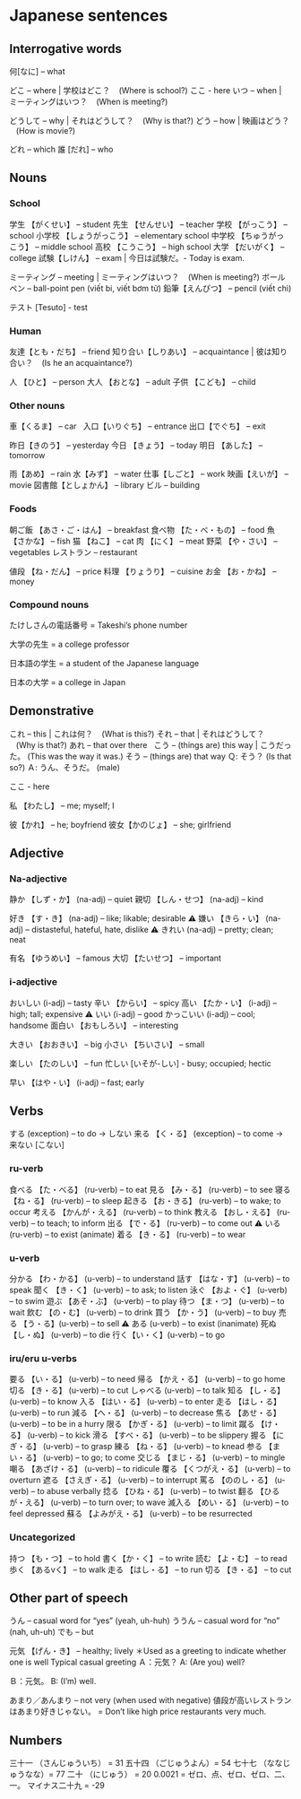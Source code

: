 # Japanese sentences

## Interrogative words

何[なに] – what

どこ – where | 学校はどこ？    (Where is school?)
ここ - here
いつ – when | ミーティングはいつ？    (When is meeting?)

どうして – why | それはどうして？    (Why is that?)
どう – how | 映画はどう？    (How is movie?)

どれ – which
誰 [だれ] – who

## Nouns

### School

学生 【がくせい】 – student
先生 【せんせい】 – teacher
学校 【がっこう】 – school
小学校 【しょうがっこう】 – elementary school
中学校 【ちゅうがっこう】 – middle school
高校 【こうこう】 – high school
大学 【だいがく】 – college
試験【しけん】 – exam | 今日は試験だ。- Today is exam.

ミーティング – meeting | ミーティングはいつ？    (When is meeting?)
ボールペン – ball-point pen (viết bi, viết bơm tử)
鉛筆【えんぴつ】 – pencil (viết chì)

テスト [Tesuto] - test

### Human

友達【とも・だち】 – friend
知り合い【しりあい】 – acquaintance | 彼は知り合い？    (Is he an acquaintance?)

人 【ひと】 – person
大人 【おとな】 – adult
子供 【こども】 – child

### Other nouns

車【くるま】 – car
 
入口【いりぐち】 – entrance
出口【でぐち】 – exit

昨日【きのう】 – yesterday
今日 【きょう】 – today
明日 【あした】 – tomorrow

雨【あめ】 – rain
水【みず】 – water
仕事【しごと】 – work
映画【えいが】 – movie
図書館【としょかん】 – library
ビル – building

### Foods

朝ご飯 【あさ・ご・はん】 – breakfast
食べ物 【た・べ・もの】 – food
魚 【さかな】 – fish
猫 【ねこ】 – cat
肉 【にく】 – meat
野菜 【や・さい】 – vegetables
レストラン – restaurant

値段 【ね・だん】 – price
料理 【りょうり】 – cuisine
お金 【お・かね】 – money

### Compound nouns

たけしさんの電話番号 = Takeshi’s phone number

大学の先生 = a college professor

日本語の学生 = a student of the Japanese language

日本の大学 = a college in Japan

## Demonstrative

これ – this | これは何？    (What is this?)
それ – that | それはどうして？    (Why is that?)
あれ – that over there
 
こう – (things are) this way | こうだった。 (This was the way it was.)
そう – (things are) that way
Ｑ: そう？ (Is that so?)
Ａ: うん、そうだ。 (male)

ここ - here

私 【わたし】 – me; myself; I

彼【かれ】 – he; boyfriend
彼女【かのじょ】 – she; girlfriend

## Adjective

### Na-adjective

静か 【しず・か】 (na-adj) – quiet 
親切 【しん・せつ】 (na-adj) – kind

好き 【す・き】 (na-adj) – like; likable; desirable
⚠  嫌い 【きら・い】 (na-adj) – distasteful, hateful, hate, dislike
⚠ きれい (na-adj) – pretty; clean; neat

有名 【ゆうめい】 – famous
大切 【たいせつ】 – important

### i-adjective

おいしい (i-adj) – tasty
辛い 【からい】 – spicy
高い 【たか・い】 (i-adj) – high; tall; expensive
⚠  いい (i-adj) – good
かっこいい (i-adj) – cool; handsome
面白い 【おもしろい】 – interesting

大きい 【おおきい】 – big
小さい 【ちいさい】 – small

楽しい 【たのしい】 – fun
忙しい [いそが-しい] - busy; occupied; hectic

早い 【はや・い】 (i-adj) – fast; early

## Verbs

する (exception) – to do → しない
来る 【く・る】 (exception) – to come -> 来ない [こない]

### ru-verb

食べる 【た・べる】 (ru-verb) – to eat
見る 【み・る】 (ru-verb) – to see
寝る 【ね・る】 (ru-verb) – to sleep
起きる 【お・きる】 (ru-verb) – to wake; to occur
考える 【かんが・える】 (ru-verb) – to think
教える 【おし・える】 (ru-verb) – to teach; to inform
出る 【で・る】 (ru-verb) – to come out
⚠  いる (ru-verb) – to exist (animate)
着る 【き・る】 (ru-verb) – to wear

### u-verb

分かる 【わ・かる】 (u-verb) – to understand
話す 【はな・す】 (u-verb) – to speak
聞く 【き・く】 (u-verb) – to ask; to listen
泳ぐ 【およ・ぐ】 (u-verb) – to swim
遊ぶ 【あそ・ぶ】 (u-verb) – to play
待つ 【ま・つ】 (u-verb) – to wait
飲む 【の・む】 (u-verb) – to drink
買う 【か・う】 (u-verb) – to buy
売る 【う・る】(u-verb)  – to sell	
⚠  ある (u-verb) – to exist (inanimate)
死ぬ 【し・ぬ】 (u-verb) – to die
行く【い・く】(u-verb) – to go

### iru/eru u-verbs

要る 【い・る】 (u-verb) – to need
帰る 【かえ・る】 (u-verb) – to go home
切る 【き・る】 (u-verb) – to cut
しゃべる (u-verb) – to talk
知る 【し・る】 (u-verb) – to know
入る 【はい・る】 (u-verb) – to enter
走る 【はし・る】 (u-verb) – to run
減る 【へ・る】 (u-verb) – to decrease
焦る 【あせ・る】 (u-verb) – to be in a hurry
限る 【かぎ・る】 (u-verb) – to limit
蹴る 【け・る】 (u-verb) – to kick
滑る 【すべ・る】 (u-verb) – to be slippery
握る 【にぎ・る】 (u-verb) – to grasp
練る 【ね・る】 (u-verb) – to knead
参る 【まい・る】 (u-verb) – to go; to come
交じる 【まじ・る】 (u-verb) – to mingle
嘲る 【あざけ・る】 (u-verb) – to ridicule
覆る 【くつがえ・る】 (u-verb) – to overturn
遮る 【さえぎ・る】 (u-verb) – to interrupt
罵る 【ののし・る】 (u-verb) – to abuse verbally
捻る 【ひね・る】 (u-verb) – to twist
翻る 【ひるが・える】 (u-verb) – to turn over; to wave
滅入る 【めい・る】 (u-verb) – to feel depressed
蘇る 【よみがえ・る】 (u-verb) – to be resurrected

### Uncategorized

持つ 【も・つ】 – to hold
書く【か・く】 – to write
読む 【よ・む】 – to read
歩く 【あるvく】 – to walk
走る 【はし・る】 – to run
切る 【き・る】 – to cut

## Other part of speech

うん – casual word for “yes” (yeah, uh-huh)
ううん – casual word for “no” (nah, uh-uh)
でも – but

元気 【げん・き】 – healthy; lively
＊Used as a greeting to indicate whether one is well
Typical casual greeting
Ａ：元気？
A: (Are you) well?

Ｂ：元気。
B: (I’m) well.

あまり／あんまり – not very (when used with negative)
値段が高いレストランはあまり好きじゃない。 = Don’t like high price restaurants very much.

## Numbers

三十一 （さんじゅういち） = 31
五十四 （ごじゅうよん）= 54
七十七 （ななじゅうなな）= 77
二十 （にじゅう） = 20
0.0021 = ゼロ、点、ゼロ、ゼロ、二、一。
マイナス二十九 = -29